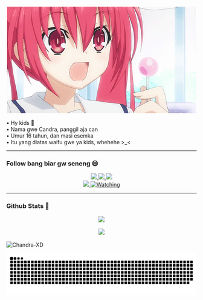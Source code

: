 <p align="center">
  <img src="https://raw.githubusercontent.com/Chandra-XD/cn-grabbed-result/main/media/gif/itsuka%20kotori%20on%20Tumblr.gif" />
</p>
<p align="center">

• Hy kids 👋<br>
• Nama gwe Candra, panggil aja can<br>
• Umur 16 tahun, dan masi esemka<br>
• Itu yang diatas waifu gwe ya kids, whehehe >_< <br>
</p>

------
### Follow bang biar gw seneng 😄
<p align="center">
  <a href="https://instagram.com/tiktok.pnggilajacn"><img src="https://img.shields.io/badge/Instagram-E4405F?style=for-the-badge&logo=instagram&logoColor=white"/> 
  <a href="https://wa.me/6285785705233"><img src="https://img.shields.io/badge/WhatsApp-25D366?style=for-the-badge&logo=whatsapp&logoColor=white" />
  <a href="https://youtube.com/c/ChandraXD307"><img src="https://img.shields.io/badge/YouTube-ChandraXD307-ff0000?style=for-the-badge&logo=youtube&logoColor=ff0000&link=https://youtube.com/c/ChandraXD307" /><br>
  <a name=ChandraXD307&label=VIEWS&style=flat-square&color=orange" />
  <a href="https://github.com/Chandra-XD"><img src="https://img.shields.io/badge/-GitHub-black?style=flat-square&logo=github" /> 
  <a href="https://komarev.com/ghpvc/?username=ChandraXD307&color=blue&style=flat-square&label=Profile+Views"><img title="Watching" src="https://komarev.com/ghpvc/?username=ChandraXD307&color=green&style=flat-square&label=Profile+View"></a>
</p>

------
### Github Stats 🚀

<p align="center"><a href="https://github.com/Chandra-XD"><img src="https://github-readme-stats.vercel.app/api/top-langs/?username=Chandra-XD&theme=radical&layout=compact"></a></p> 
<p align="center"><a href="https://github.com/Chandra-XD"><img src="https://github-readme-stats.vercel.app/api?username=Chandra-XD&show_icons=true&theme=radical"></a></p>
<p><img align="center" src="https://github-readme-streak-stats.herokuapp.com/?user=Chandra-XD&theme=radical" alt="Chandra-XD" /></p>

<p align="center">
<img src="https://raw.githubusercontent.com/Platane/snk/output/github-contribution-grid-snake.svg" />
</p>
<p align="center">
